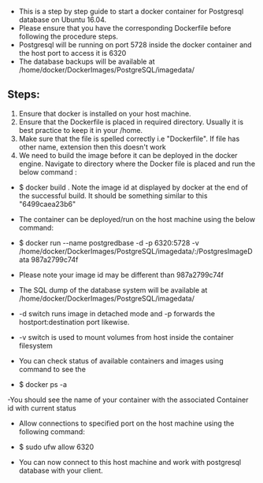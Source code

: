 - This is a step by step guide to start a docker container for Postgresql database on Ubuntu 16.04.
- Please ensure that you have the corresponding Dockerfile before following the procedure steps.
- Postgresql will be running on port 5728 inside the docker container and the host port to access it is 6320
- The database backups will be available at /home/docker/DockerImages/PostgreSQL/imagedata/

Steps:
------
1. Ensure that docker is installed on your host machine.
2. Ensure that the Dockerfile is placed in required directory. Usually it is best practice to keep it in your /home.
3. Make sure that the file is spelled correctly i.e "Dockerfile". If file has other name, extension then this doesn't work
4. We need to build the image before it can be deployed in the docker engine. Navigate to directory where the Docker file is placed and run the below command :

- $ docker build .
Note the image id at displayed by docker at the end of the successful build. It should be something similar to this "6499caea23b6" 

* The container can be deployed/run on the host machine using the below command:
- $ docker run --name postgredbase -d -p 6320:5728 -v /home/docker/DockerImages/PostgreSQL/imagedata/:/PostgresImageData 987a2799c74f

* Please note your image id may be different than 987a2799c74f
* The SQL dump of the database system will be available at /home/docker/DockerImages/PostgreSQL/imagedata/

* -d switch runs image in detached mode and -p forwards the hostport:destination port likewise.
* -v switch is used to mount volumes from host inside the container filesystem

* You can check status of available containers and images using command to see the
- $ docker ps -a

-You should see the name of your container with the associated Container id with current status

* Allow connections to specified port on the host machine using the following command:
- $ sudo ufw allow 6320

* You can now connect to this host machine and work with postgresql database with your client.